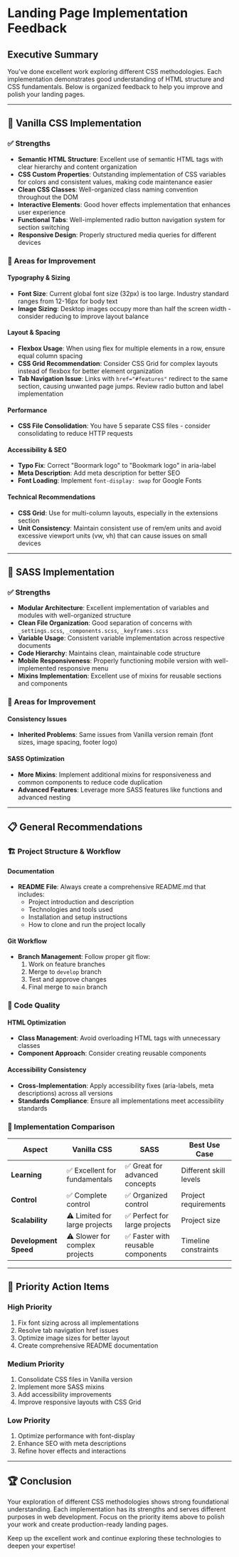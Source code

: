 # Landing Page Implementation Feedback

## Executive Summary

You've done excellent work exploring different CSS methodologies. Each implementation demonstrates good understanding of HTML structure and CSS fundamentals. Below is organized feedback to help you improve and polish your landing pages.

---

## 🎯 Vanilla CSS Implementation

### ✅ Strengths

- **Semantic HTML Structure**: Excellent use of semantic HTML tags with clear hierarchy and content organization
- **CSS Custom Properties**: Outstanding implementation of CSS variables for colors and consistent values, making code maintenance easier
- **Clean CSS Classes**: Well-organized class naming convention throughout the DOM
- **Interactive Elements**: Good hover effects implementation that enhances user experience
- **Functional Tabs**: Well-implemented radio button navigation system for section switching
- **Responsive Design**: Properly structured media queries for different devices

### 🔧 Areas for Improvement

#### Typography & Sizing
- **Font Size**: Current global font size (32px) is too large. Industry standard ranges from 12-16px for body text
- **Image Sizing**: Desktop images occupy more than half the screen width - consider reducing to improve layout balance

#### Layout & Spacing
- **Flexbox Usage**: When using flex for multiple elements in a row, ensure equal column spacing
- **CSS Grid Recommendation**: Consider CSS Grid for complex layouts instead of flexbox for better element organization
- **Tab Navigation Issue**: Links with `href="#features"` redirect to the same section, causing unwanted page jumps. Review radio button and label implementation

#### Performance
- **CSS File Consolidation**: You have 5 separate CSS files - consider consolidating to reduce HTTP requests

#### Accessibility & SEO
- **Typo Fix**: Correct "Boormark logo" to "Bookmark logo" in aria-label
- **Meta Description**: Add meta description for better SEO
- **Font Loading**: Implement `font-display: swap` for Google Fonts

#### Technical Recommendations
- **CSS Grid**: Use for multi-column layouts, especially in the extensions section
- **Unit Consistency**: Maintain consistent use of rem/em units and avoid excessive viewport units (vw, vh) that can cause issues on small devices

---

## 🎨 SASS Implementation

### ✅ Strengths

- **Modular Architecture**: Excellent implementation of variables and modules with well-organized structure
- **Clean File Organization**: Good separation of concerns with `_settings.scss`, `_components.scss`, `_keyframes.scss`
- **Variable Usage**: Consistent variable implementation across respective documents
- **Code Hierarchy**: Maintains clean, maintainable code structure
- **Mobile Responsiveness**: Properly functioning mobile version with well-implemented responsive menu
- **Mixins Implementation**: Excellent use of mixins for reusable sections and components

### 🔧 Areas for Improvement

#### Consistency Issues
- **Inherited Problems**: Same issues from Vanilla version remain (font sizes, image spacing, footer logo)

#### SASS Optimization
- **More Mixins**: Implement additional mixins for responsiveness and common components to reduce code duplication
- **Advanced Features**: Leverage more SASS features like functions and advanced nesting

---

## 📋 General Recommendations

### 🏗️ Project Structure & Workflow

#### Documentation
- **README File**: Always create a comprehensive README.md that includes:
  - Project introduction and description
  - Technologies and tools used
  - Installation and setup instructions
  - How to clone and run the project locally

#### Git Workflow
- **Branch Management**: Follow proper git flow:
  1. Work on feature branches
  2. Merge to `develop` branch
  3. Test and approve changes
  4. Final merge to `main` branch

### 🎯 Code Quality

#### HTML Optimization
- **Class Management**: Avoid overloading HTML tags with unnecessary classes
- **Component Approach**: Consider creating reusable components

#### Accessibility Consistency
- **Cross-Implementation**: Apply accessibility fixes (aria-labels, meta descriptions) across all versions
- **Standards Compliance**: Ensure all implementations meet accessibility standards

### 🚀 Implementation Comparison

| Aspect | Vanilla CSS | SASS | Best Use Case |
|--------|-------------|------|---------------|
| **Learning** | ✅ Excellent for fundamentals | ✅ Great for advanced concepts | Different skill levels |
| **Control** | ✅ Complete control | ✅ Organized control | Project requirements |
| **Scalability** | ⚠️ Limited for large projects | ✅ Perfect for large projects | Project size |
| **Development Speed** | ⚠️ Slower for complex projects | ✅ Faster with reusable components | Timeline constraints |

---

## 🎯 Priority Action Items

### High Priority
1. Fix font sizing across all implementations
2. Resolve tab navigation href issues
3. Optimize image sizes for better layout
4. Create comprehensive README documentation

### Medium Priority
1. Consolidate CSS files in Vanilla version
2. Implement more SASS mixins
3. Add accessibility improvements
4. Improve responsive layouts with CSS Grid

### Low Priority
1. Optimize performance with font-display
2. Enhance SEO with meta descriptions
3. Refine hover effects and interactions

---

## 🏆 Conclusion

Your exploration of different CSS methodologies shows strong foundational understanding. Each implementation has its strengths and serves different purposes in web development. Focus on the priority items above to polish your work and create production-ready landing pages.

Keep up the excellent work and continue exploring these technologies to deepen your expertise!